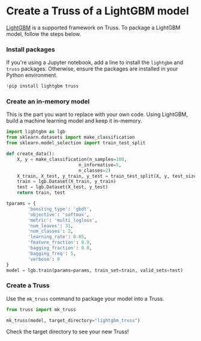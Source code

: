 # Create a Truss of a LightGBM model

[LightGBM](https://lightgbm.readthedocs.io/en/v3.3.2/) is a supported framework on Truss. To package a LightGBM model, follow the steps below. 

### Install packages

If you're using a Jupyter notebook, add a line to install the `lightgbm` and `truss` packages. Otherwise, ensure the packages are installed in your Python environment.

```python
!pip install lightgbm truss
```

### Create an in-memory model

This is the part you want to replace with your own code. Using LightGBM, build a machine learning model and keep it in-memory.

```python
import lightgbm as lgb
from sklearn.datasets import make_classification
from sklearn.model_selection import train_test_split

def create_data():
    X, y = make_classification(n_samples=100,
                           n_informative=5,
                           n_classes=2)
    X_train, X_test, y_train, y_test = train_test_split(X, y, test_size=0.25)
    train = lgb.Dataset(X_train, y_train)
    test = lgb.Dataset(X_test, y_test)
    return train, test

tparams = {
        'boosting_type': 'gbdt',
        'objective': 'softmax',
        'metric': 'multi_logloss',
        'num_leaves': 31,
        'num_classes': 2,
        'learning_rate': 0.05,
        'feature_fraction': 0.9,
        'bagging_fraction': 0.8,
        'bagging_freq': 5,
        'verbose': 0
}
model = lgb.train(params=params, train_set=train, valid_sets=test)
```

### Create a Truss

Use the `mk_truss` command to package your model into a Truss. 

```python
from truss import mk_truss

mk_truss(model, target_directory="lightgbm_truss")
```

Check the target directory to see your new Truss!
